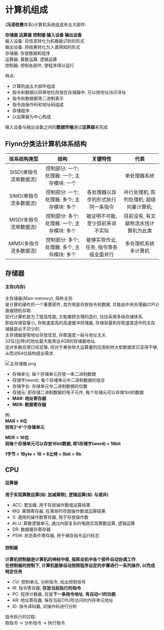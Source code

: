 # 计算机组成

(**冯诺依曼**体系)计算机系统组成有五大部件:

**存储器 运算器 控制器 输入设备 输出设备**  
输入设备: 将信息转化为机器能识别的形式  
输出设备: 将结果转化为人类熟知的形式  
存储器: 存放数据和程序  
运算器: 算数运算, 逻辑运算  
控制器: 控制各部件, 使程序得以运行  

特点:
* 计算机由五大部件组成
* 指令和数据以同等地位存放在存储器中, 可以按地址访问寻址
* 指令和数据都用二进制表示
* 指令由操作码和地址码组成
* 存储程序
* 以运算器为中心构成

输入设备与输出设备之间的**数据传输**通过**运算器**来完成


## Flynn分类法计算机体系结构

|     体系结构类型     |             结构              |         关键特性          |           代表           |
|:--------------:|:---------------------------:|:---------------------:|:----------------------:|
| SISD(单指令流单数据流) | 控制部分: 一个; 处理器: 一个; 主存模块: 一个 |                       |         单处理器系统         |
| SIMD(单指令流多数据流) | 控制部分: 一个; 处理器: 多个; 主存模块: 多个 |   各处理器以异步的形式执行同一条指令   | 并行处理机; 陈列处理机; 超级向量计算机; |
| MISD(多指令流单数据流) | 控制部分: 多个; 处理器: 一个; 主存模块: 多个 |   被证明不可能, 至少目前来说不实际   |  目前没有, 有文献称流水线计算机为此类   |
| MIMD(多指令流多数据流) | 控制部分: 多个; 处理器: 多个; 主存模块: 多个 | 能够实现作业, 任务, 指令等各级全面并行 |       多处理机系统多计算机       |



## 存储器

#### 主存(内存)

主存储器(Main memory), 简称主存.  
是计算机硬件的一个重要部件, 其作用是存放指令和数据, 并能由中央处理器(CPU)直接随机存取.  
现代计算机是为了提高性能, 又能兼顾合理的造价, 往往采用多级存储体系.  
即由存储容量小, 存取速度高的高速缓冲存储器, 存储容量和存取速度适中的主存储器是必不可少的.  
主存储器是按地址存放信息, 存取速度一般与地址无关.  
32位(比特)的地址最大能表达4GB的存储器地址.  
这对多数应用已经足够, 但对于某些特大运算量的应用和特大型数据库已显得不够, 从而对64位结构提出需求.

![主存储器.png](主存储器.png)


* 存储单元: 每个存储单元存放一串二进制数据
* 存储字(word): 每个存储单元中二进制数据的组合
* 存储字长: 存储单元中二进制数据的位数
* 存储元: 即存储二进制数据的电子元件, 每个存储元可以存储1bit的数据
* **MAR: 地址寄存器**
* **MDR: 数据寄存器**

例:  
**MAR = 4位**  
**则有2^4^个存储单元**

**MDR = 16位**  
**则每个存储单元可以存放16bit数据, 即1存储字(word) = 16bit**

**1字节 = 1Byte = 1B = 8比特 = 8bit = 8b** 

## CPU

#### 运算器

**用于实现算数运算(如: 加减乘除), 逻辑运算(如: 与或非)**

* ACC: 累加器, 用于存放操作数或运算结果.  
* MQ: 乘商寄存器, 在乘除时存放操作数或运算结果
* X: 通用的操作数寄存器, 用于存放操作数
* ALU: 算数逻辑单元, 通过内部复杂的电路实现算数运算, 逻辑运算
* DR: 数据缓存寄存器
* PSW: 状态条件寄存器, 用于保存指令运行标志

#### 控制器 

**计算机控制器是计算机的神经中枢, 指挥全机中各个部件自动协调工作**   
**在控制器的控制下, 计算机能够自动按照程序设定的步骤进行一系列操作, 以完成特定任务**

* CU: 控制单元, 分析指令, 给出控制信号
* IR: 指令寄存器, **存放当前执行的指令**
* PC: 程序计数器, 存放**下一条指令地址**, **有自动+1的功能**
* AR: 地址寄存器, 保存当前CPU所访问的内存单元地址
* ID: 指令译码器, 对操作码进行分析

指令执行的过程:  
取指令 -> 分析指令 -> 执行指令

